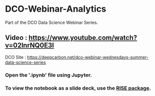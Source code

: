 # DCO-Webinar-Analytics
Part of the DCO Data Science Webinar Series.

## Video : https://www.youtube.com/watch?v=02lnrNQ0E3I

DCO Site : https://deepcarbon.net/dco-webinar-wednesdays-summer-data-science-series

### Open the '.ipynb' file using Jupyter.

### To view the notebook as a slide deck, use the [RISE package](https://github.com/damianavila/RISE).
